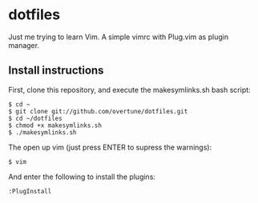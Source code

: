 # dotfiles
Just me trying to learn Vim.
A simple vimrc with Plug.vim as plugin manager.

## Install instructions
First, clone this repository, and execute the makesymlinks.sh bash script:
```
$ cd ~
$ git clone git://github.com/overtune/dotfiles.git
$ cd ~/dotfiles
$ chmod +x makesymlinks.sh
$ ./makesymlinks.sh
```

The open up vim (just press ENTER to supress the warnings):
```
$ vim
```

And enter the following to install the plugins:
```
:PlugInstall
```